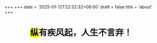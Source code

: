 +++
+++
date = '2025-01-12T22:32:32+08:00'
draft = false
title = 'about'
+++

<div align="center">
    <h1><mark>纵</mark>有疾风起，人生不言弃！</h1>
</div>